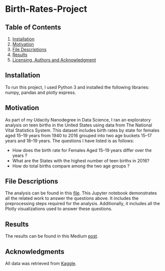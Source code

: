 # Birth-Rates-Project

## Table of Contents
1. [Installation](#Installation)
2. [Motivation](#Motivation)
3. [File Descriptions](#FileDescriptions)
4. [Results](#Results)
5. [Licensing, Authors and Acknowledgment](#Licensing,AuthorsandAcknowledgment)

## Installation
To run this project, I used Python 3 and installed the following libraries: numpy, pandas and plotly express.

## Motivation
As part of my Udacity Nanodegree in Data Science, I ran an exploratory analysis on teen births in the United States using data from The National Vital Statistics System. This dataset includes birth rates by state for females aged 15–19 years from 1940 to 2016 grouped into two age buckets 15–17 years and 18–19 years. The questions I have listed is as follows:

- How does the birth rate for Females Aged 15–19 years differ over the years ?
- What are the States with the highest number of teen births in 2016?
- How do total births compare among the two age groups ?

## File Descriptions
The analysis can be found in this [file](https://github.com/Reefatig/Birth-Rates-Project/blob/main/Teen%20Birth%20Rates.ipynb). This Jupyter notebook demonstrates all the related work to answer the questions above. It includes the preprocessing steps required for the analysis. Additionally, it includes all the Plotly visualizations used to answer these questions. 

## Results
The results can be found in this Medium [post](https://medium.com/@rfatig/teen-births-where-you-live-matters-a65207a32d58).


## Acknowledgments
All data was retrieved from [Kaggle](https://www.kaggle.com/cdc/nchs-births-and-birth-rates-data?select=nchs-u.s.-and-state-trends-on-teen-births.csv).
